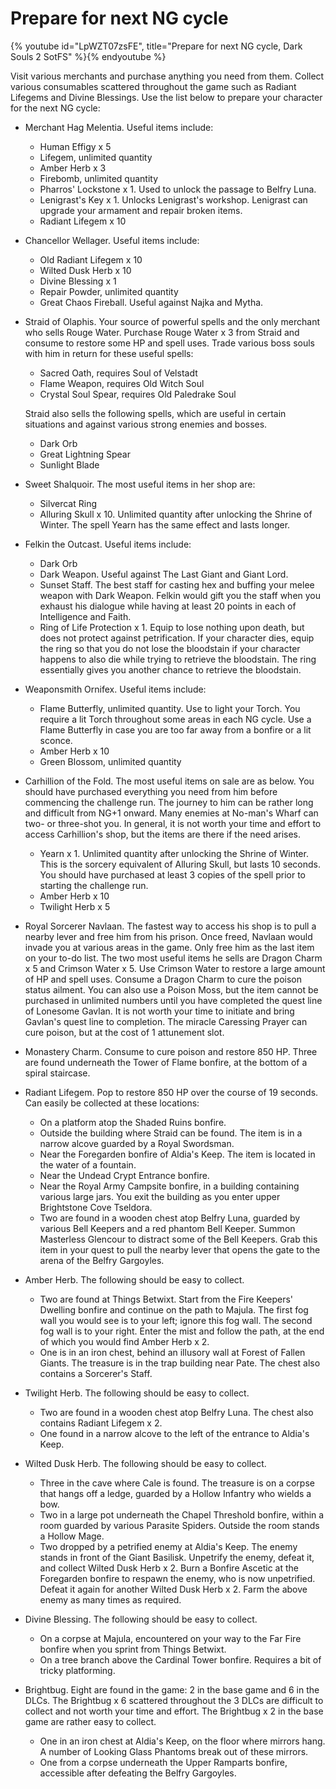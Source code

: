 # Prepare for next NG cycle

{% youtube id="LpWZT07zsFE", title="Prepare for next NG cycle, Dark Souls 2 SotFS" %}{% endyoutube %}

Visit various merchants and purchase anything you need from them. Collect
various consumables scattered throughout the game such as Radiant Lifegems and
Divine Blessings. Use the list below to prepare your character for the next NG
cycle:

-   Merchant Hag Melentia. Useful items include:

    -   Human Effigy x 5
    -   Lifegem, unlimited quantity
    -   Amber Herb x 3
    -   Firebomb, unlimited quantity
    -   Pharros' Lockstone x 1. Used to unlock the passage to Belfry Luna.
    -   Lenigrast's Key x 1. Unlocks Lenigrast's workshop. Lenigrast can upgrade
        your armament and repair broken items.
    -   Radiant Lifegem x 10

-   Chancellor Wellager. Useful items include:

    -   Old Radiant Lifegem x 10
    -   Wilted Dusk Herb x 10
    -   Divine Blessing x 1
    -   Repair Powder, unlimited quantity
    -   Great Chaos Fireball. Useful against Najka and Mytha.

-   Straid of Olaphis. Your source of powerful spells and the only merchant who
    sells Rouge Water. Purchase Rouge Water x 3 from Straid and consume to
    restore some HP and spell uses. Trade various boss souls with him in return
    for these useful spells:

    -   Sacred Oath, requires Soul of Velstadt
    -   Flame Weapon, requires Old Witch Soul
    -   Crystal Soul Spear, requires Old Paledrake Soul

    Straid also sells the following spells, which are useful in certain
    situations and against various strong enemies and bosses.

    -   Dark Orb
    -   Great Lightning Spear
    -   Sunlight Blade

-   Sweet Shalquoir. The most useful items in her shop are:

    -   Silvercat Ring
    -   Alluring Skull x 10. Unlimited quantity after unlocking the Shrine of
        Winter. The spell Yearn has the same effect and lasts longer.

-   Felkin the Outcast. Useful items include:

    -   Dark Orb
    -   Dark Weapon. Useful against The Last Giant and Giant Lord.
    -   Sunset Staff. The best staff for casting hex and buffing your melee
        weapon with Dark Weapon. Felkin would gift you the staff when you
        exhaust his dialogue while having at least 20 points in each of
        Intelligence and Faith.
    -   Ring of Life Protection x 1. Equip to lose nothing upon death, but does
        not protect against petrification. If your character dies, equip the
        ring so that you do not lose the bloodstain if your character happens to
        also die while trying to retrieve the bloodstain. The ring essentially
        gives you another chance to retrieve the bloodstain.

-   Weaponsmith Ornifex. Useful items include:

    -   Flame Butterfly, unlimited quantity. Use to light your Torch. You
        require a lit Torch throughout some areas in each NG cycle. Use a Flame
        Butterfly in case you are too far away from a bonfire or a lit sconce.
    -   Amber Herb x 10
    -   Green Blossom, unlimited quantity

-   Carhillion of the Fold. The most useful items on sale are as below. You
    should have purchased everything you need from him before commencing the
    challenge run. The journey to him can be rather long and difficult from NG+1
    onward. Many enemies at No-man's Wharf can two- or three-shot you. In
    general, it is not worth your time and effort to access Carhillion's shop,
    but the items are there if the need arises.

    -   Yearn x 1. Unlimited quantity after unlocking the Shrine of Winter. This
        is the sorcery equivalent of Alluring Skull, but lasts 10 seconds. You
        should have purchased at least 3 copies of the spell prior to starting
        the challenge run.
    -   Amber Herb x 10
    -   Twilight Herb x 5

-   Royal Sorcerer Navlaan. The fastest way to access his shop is to pull a
    nearby lever and free him from his prison. Once freed, Navlaan would invade
    you at various areas in the game. Only free him as the last item on your
    to-do list. The two most useful items he sells are Dragon Charm x 5 and
    Crimson Water x 5. Use Crimson Water to restore a large amount of HP and
    spell uses. Consume a Dragon Charm to cure the poison status ailment. You
    can also use a Poison Moss, but the item cannot be purchased in unlimited
    numbers until you have completed the quest line of Lonesome Gavlan. It is
    not worth your time to initiate and bring Gavlan's quest line to completion.
    The miracle Caressing Prayer can cure poison, but at the cost of 1
    attunement slot.
-   Monastery Charm. Consume to cure poison and restore 850 HP. Three are found
    underneath the Tower of Flame bonfire, at the bottom of a spiral staircase.
-   Radiant Lifegem. Pop to restore 850 HP over the course of 19 seconds. Can
    easily be collected at these locations:

    -   On a platform atop the Shaded Ruins bonfire.
    -   Outside the building where Straid can be found. The item is in a narrow
        alcove guarded by a Royal Swordsman.
    -   Near the Foregarden bonfire of Aldia's Keep. The item is located in the
        water of a fountain.
    -   Near the Undead Crypt Entrance bonfire.
    -   Near the Royal Army Campsite bonfire, in a building containing various
        large jars. You exit the building as you enter upper Brightstone Cove
        Tseldora.
    -   Two are found in a wooden chest atop Belfry Luna, guarded by various
        Bell Keepers and a red phantom Bell Keeper. Summon Masterless Glencour
        to distract some of the Bell Keepers. Grab this item in your quest to
        pull the nearby lever that opens the gate to the arena of the Belfry
        Gargoyles.

-   Amber Herb. The following should be easy to collect.

    -   Two are found at Things Betwixt. Start from the Fire Keepers' Dwelling
        bonfire and continue on the path to Majula. The first fog wall you would
        see is to your left; ignore this fog wall. The second fog wall is to
        your right. Enter the mist and follow the path, at the end of which you
        would find Amber Herb x 2.
    -   One is in an iron chest, behind an illusory wall at Forest of Fallen
        Giants. The treasure is in the trap building near Pate. The chest also
        contains a Sorcerer's Staff.

-   Twilight Herb. The following should be easy to collect.

    -   Two are found in a wooden chest atop Belfry Luna. The chest also
        contains Radiant Lifegem x 2.
    -   One found in a narrow alcove to the left of the entrance to Aldia's
        Keep.

-   Wilted Dusk Herb. The following should be easy to collect.

    -   Three in the cave where Cale is found. The treasure is on a corpse that
        hangs off a ledge, guarded by a Hollow Infantry who wields a bow.
    -   Two in a large pot underneath the Chapel Threshold bonfire, within a
        room guarded by various Parasite Spiders. Outside the room stands a
        Hollow Mage.
    -   Two dropped by a petrified enemy at Aldia's Keep. The enemy stands in
        front of the Giant Basilisk. Unpetrify the enemy, defeat it, and collect
        Wilted Dusk Herb x 2. Burn a Bonfire Ascetic at the Foregarden bonfire
        to respawn the enemy, who is now unpetrified. Defeat it again for
        another Wilted Dusk Herb x 2. Farm the above enemy as many times as
        required.

-   Divine Blessing. The following should be easy to collect.

    -   On a corpse at Majula, encountered on your way to the Far Fire bonfire
        when you sprint from Things Betwixt.
    -   On a tree branch above the Cardinal Tower bonfire. Requires a bit of
        tricky platforming.

-   Brightbug. Eight are found in the game: 2 in the base game and 6 in the
    DLCs. The Brightbug x 6 scattered throughout the 3 DLCs are difficult to
    collect and not worth your time and effort. The Brightbug x 2 in the base
    game are rather easy to collect.

    -   One in an iron chest at Aldia's Keep, on the floor where mirrors hang. A
        number of Looking Glass Phantoms break out of these mirrors.
    -   One from a corpse underneath the Upper Ramparts bonfire, accessible
        after defeating the Belfry Gargoyles.
